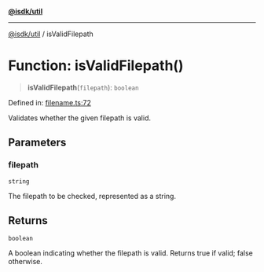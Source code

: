 [**@isdk/util**](../README.md)

***

[@isdk/util](../globals.md) / isValidFilepath

# Function: isValidFilepath()

> **isValidFilepath**(`filepath`): `boolean`

Defined in: [filename.ts:72](https://github.com/isdk/util.js/blob/37cf8e647afe115375188dc281429b45345985c4/src/filename.ts#L72)

Validates whether the given filepath is valid.

## Parameters

### filepath

`string`

The filepath to be checked, represented as a string.

## Returns

`boolean`

A boolean indicating whether the filepath is valid. Returns true if valid; false otherwise.
